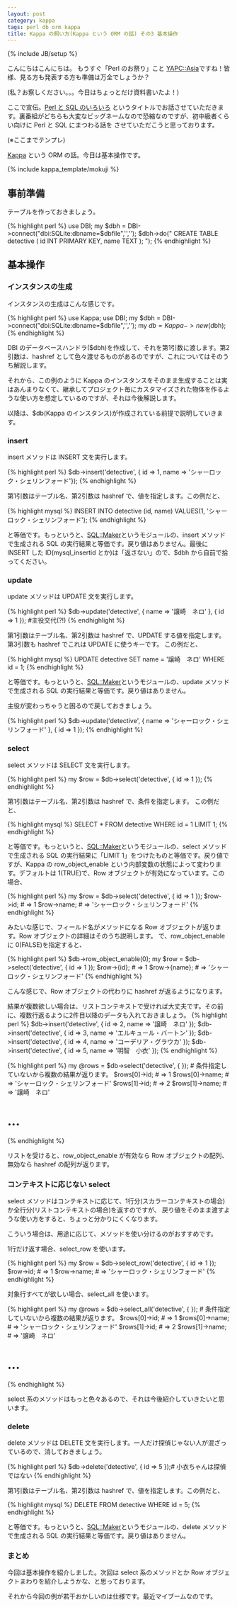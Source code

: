 ```yaml
---
layout: post
category: kappa
tags: perl db orm kappa
title: Kappa の飼い方(Kappa という ORM の話) その3 基本操作
---
```

{% include JB/setup %}

こんにちはこんにちは。
もうすぐ「Perl のお祭り」こと [YAPC::Asia](http://yapcasia.org/2012/)ですね！皆様、見る方も発表する方も準備は万全でしょうか？

(私？お察しください。。。今日はちょっとだけ資料書いたよ！)

ここで宣伝。[Perl と SQL のいろいろ](http://yapcasia.org/2012/talk/show/863251ce-d870-11e1-924a-0d4e6aeab6a4)
というタイトルでお話させていただきます。裏番組がどちらも大変なビッグネームなので恐縮なのですが、初中級者くらい向けに Perl と SQL にまつわる話を
させていただこうと思っております。

(※ここまでテンプレ)

[Kappa](https://github.com/tsucchi/p5-Kappa) という ORM の話。今日は基本操作です。

{% include kappa_template/mokuji %}
## 事前準備
テーブルを作っておきましょう。

{% highlight perl %}
use DBI;
my $dbh = DBI->connect("dbi:SQLite:dbname=$dbfile",'','');
$dbh->do("
CREATE TABLE detective (
  id    INT PRIMARY KEY,
  name  TEXT
);
");
{% endhighlight %}


## 基本操作
### インスタンスの生成
インスタンスの生成はこんな感じです。

{% highlight perl %}
use Kappa;
use DBI;
my $dbh = DBI->connect("dbi:SQLite:dbname=$dbfile",'','');
my $db = Kappa->new($dbh);
{% endhighlight %}

DBI のデータベースハンドラ($dbh)を作成して、それを第1引数に渡します。第2引数は、hashref として色々渡せるものがあるのですが、これについてはそのうち解説します。

それから、この例のように Kappa のインスタンスをそのまま生成することは実はあんまりなくて、継承してプロジェクト毎にカスタマイズされた物体を作るような使い方を想定しているのですが、それは今後解説します。

以降は、$db(Kappa のインスタンス)が作成されている前提で説明していきます。

### insert
insert メソッドは INSERT 文を実行します。

{% highlight perl %}
$db->insert('detective', { id => 1, name => 'シャーロック・シェリンフォード'});
{% endhighlight %}

第1引数はテーブル名、第2引数は hashref で、値を指定します。この例だと、

{% highlight mysql %}
INSERT INTO detective (id, name) VALUES(1, 'シャーロック・シェリンフォード');
{% endhighlight %}

と等価です。もっというと、[SQL::Maker](http://search.cpan.org/dist/SQL-Maker/)というモジュールの、insert メソッドで生成される SQL
の実行結果と等価です。戻り値はありません。最後に INSERT した ID(mysql_insertid とか)は「返さない」ので、$dbh から自前で拾ってください。

### update
update メソッドは UPDATE 文を実行します。

{% highlight perl %}
$db->update('detective', { name => '譲崎　ネロ' }, { id => 1 }); #主役交代(?!)
{% endhighlight %}

第1引数はテーブル名、第2引数は hashref で、UPDATE する値を指定します。第3引数も hashref でこれは UPDATE に使うキーです。
この例だと、

{% highlight mysql %}
UPDATE detective SET name = '譲崎　ネロ' WHERE id = 1;
{% endhighlight %}

と等価です。もっというと、[SQL::Maker](http://search.cpan.org/dist/SQL-Maker/)というモジュールの、update メソッドで生成される SQL 
の実行結果と等価です。戻り値はありません。

主役が変わっちゃうと困るので戻しておきましょう。

{% highlight perl %}
$db->update('detective', {  name => 'シャーロック・シェリンフォード' }, { id => 1 });
{% endhighlight %}


### select
select メソッドは SELECT 文を実行します。

{% highlight perl %}
my $row = $db->select('detective', { id => 1 });
{% endhighlight %}

第1引数はテーブル名、第2引数は hashref で、条件を指定します。
この例だと、

{% highlight mysql %}
SELECT * FROM detective WHERE id = 1 LIMIT 1;
{% endhighlight %}

と等価です。もっというと、[SQL::Maker](http://search.cpan.org/dist/SQL-Maker/)というモジュールの、select メソッドで生成される SQL 
の実行結果に「LIMIT 1」をつけたものと等価です。戻り値ですが、Kappa の row\_object\_enable という内部変数の状態によって変わります。デフォルトは 1(TRUE)で、Row オブジェクトが有効になっています。この場合、

{% highlight perl %}
my $row = $db->select('detective', { id => 1 });
$row->id;   # => 1
$row->name; # => 'シャーロック・シェリンフォード'
{% endhighlight %}

みたいな感じで、フィールド名がメソッドになる Row オブジェクトが返ります。Row オブジェクトの詳細はそのうち説明します。
で、row\_object\_enable に 0(FALSE)を指定すると、

{% highlight perl %}
$db->row_object_enable(0);
my $row = $db->select('detective', { id => 1 });
$row->{id};   # => 1
$row->{name}; # => 'シャーロック・シェリンフォード'
{% endhighlight %}

こんな感じで、Row オブジェクトの代わりに hashref が返るようになります。

結果が複数欲しい場合は、リストコンテキストで受ければ大丈夫です。その前に、複数行返るように2件目以降のデータも入れておきましょう。
{% highlight perl %}
$db->insert('detective', { id => 2, name => '譲崎　ネロ' });
$db->insert('detective', { id => 3, name => 'エルキュール・バートン' });
$db->insert('detective', { id => 4, name => 'コーデリア・グラウカ' });
$db->insert('detective', { id => 5, name => '明智　小衣' });
{% endhighlight %}


{% highlight perl %}
my @rows = $db->select('detective', { }); # 条件指定していないから複数の結果が返ります。
$rows[0]->id;   # => 1
$rows[0]->name; # => 'シャーロック・シェリンフォード'
$rows[1]->id;   # => 2
$rows[1]->name; # => '譲崎　ネロ'
# ...
{% endhighlight %}

リストを受けると、row\_object\_enable が有効なら Row オブジェクトの配列、無効なら hashref の配列が返ります。

### コンテキストに応じない select
select メソッドはコンテキストに応じて、1行分(スカラーコンテキストの場合)か全行分(リストコンテキストの場合)を返すのですが、
戻り値をそのまま渡すような使い方をすると、ちょっと分かりにくくなります。

こういう場合は、用途に応じて、メソッドを使い分けるのがおすすめです。

1行だけ返す場合、select_row を使います。

{% highlight perl %}
my $row = $db->select_row('detective', { id => 1 });
$row->id;   # => 1
$row->name; # => 'シャーロック・シェリンフォード'
{% endhighlight %}

対象行すべてが欲しい場合、select_all を使います。

{% highlight perl %}
my @rows = $db->select_all('detective', { }); # 条件指定していないから複数の結果が返ります。
$rows[0]->id;   # => 1
$rows[0]->name; # => 'シャーロック・シェリンフォード'
$rows[1]->id;   # => 2
$rows[1]->name; # => '譲崎　ネロ'
# ...
{% endhighlight %}

select 系のメソッドはもっと色々あるので、それは今後紹介していきたいと思います。

### delete
delete メソッドは DELETE 文を実行します。一人だけ探偵じゃない人が混ざっているので、消しておきましょう。

{% highlight perl %}
$db->delete('detective', { id => 5 });# 小衣ちゃんは探偵ではない
{% endhighlight %}

第1引数はテーブル名、第2引数は hashref で、値を指定します。この例だと、

{% highlight mysql %}
DELETE FROM detective WHERE id = 5;
{% endhighlight %}

と等価です。もっというと、[SQL::Maker](http://search.cpan.org/dist/SQL-Maker/)というモジュールの、delete メソッドで生成される SQL
の実行結果と等価です。戻り値はありません。

### まとめ
今回は基本操作を紹介しました。次回は select 系のメソッドとか Row オブジェクトまわりを紹介しようかな、と思っております。

それから今回の例が若干おかしいのは仕様です。最近マイブームなのです。
